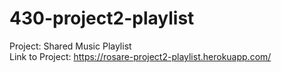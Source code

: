 # 430-project2-playlist

Project: Shared Music Playlist
<br>
Link to Project: https://rosare-project2-playlist.herokuapp.com/
